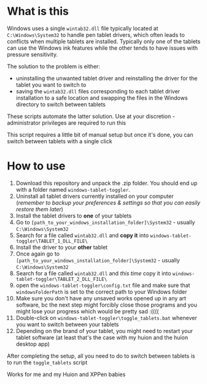 # What is this

Windows uses a single `wintab32.dll` file typically located at `C:\Windows\System32` to handle pen tablet drivers, which often leads to conflicts when multiple tablets are installed. 
Typically only one of the tablets can use the Windows ink features while the other tends to have issues with pressure sensitivity.

The solution to the problem is either:
- uninstalling the unwanted tablet driver and reinstalling the driver for the tablet you want to switch to
- saving the `wintab32.dll` files corresponding to each tablet driver installation to a safe location and swapping the files in the Windows directory to switch between tablets

These scripts automate the latter solution.
Use at your discretion - administrator privileges are required to run this

This script requires a little bit of manual setup but once it's done, you can switch between tablets with a single click

# How to use
1. Download this repository and unpack the .zip folder. You should end up with a folder named `windows-tablet-toggler`.
2. Uninstall all tablet drivers currently installed on your computer (*remember to backup your preferences & settings so that you can easily restore them later*)
3. Install the tablet drivers to **one** of your tablets
4. Go to `[path_to_your_windows_installation_folder]\System32` - usually `C:\Windows\System32`
5. Search for a file called `wintab32.dll` and **copy it** into `windows-tablet-toggler\TABLET_1_DLL_FILE\`
6. Install the driver to your **other** tablet  
7. Once again go to `[path_to_your_windows_installation_folder]\System32` - usually `C:\Windows\System32`
8. Search for a file called `wintab32.dll` and *this time* copy it into `windows-tablet-toggler\TABLET_2_DLL_FILE\`
9. open the `windows-tablet-toggler\config.txt` file and make sure that `windowsFolderPath` is set to the correct path to your Windows folder
10. Make sure you don't have any unsaved works opened up in any art software, bc the next step might forcibly close those programs and you might lose your progress which would be pretty sad :((((
11. Double-click on `windows-tablet-toggler\toggle_tablets.bat` whenever you want to switch between your tablets
12. Depending on the brand of your tablet, you might need to restart your tablet software (at least that's the case with my huion and the huion desktop app)


After completing the setup, all you need to do to switch between tablets is to run the `toggle_tablets` script

Works for me and my Huion and XPPen babies
